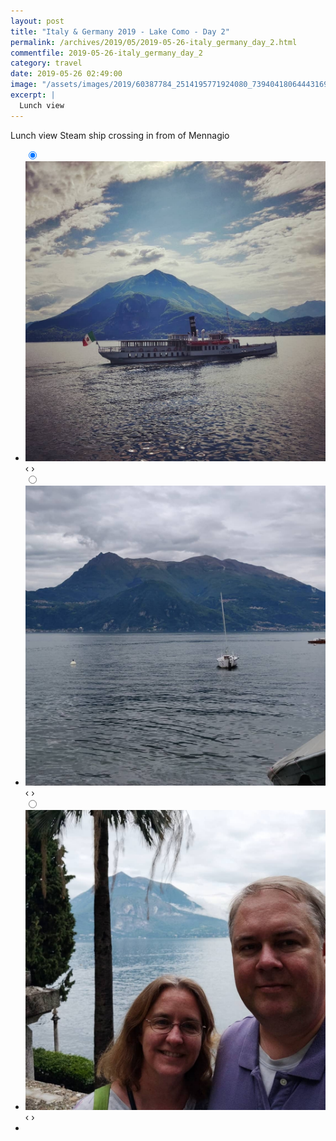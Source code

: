 ```yaml
---
layout: post
title: "Italy & Germany 2019 - Lake Como - Day 2"
permalink: /archives/2019/05/2019-05-26-italy_germany_day_2.html
commentfile: 2019-05-26-italy_germany_day_2
category: travel
date: 2019-05-26 02:49:00
image: "/assets/images/2019/60387784_2514195771924080_7394041806444316988_n_17863425691394799.jpg"
excerpt: |
  Lunch view
---
```


Lunch view
Steam ship crossing in from of Mennagio

<ul class="slides">
    <input type="radio" name="radio-btn" id="img-1" checked="checked" />
    <li class="slide-container">
        <div class="slide">
          <a href="/assets/images/2019/60742276_315519212659729_188002545106968543_n_17873808031373717.jpg"><img src="/assets/images/2019/60742276_315519212659729_188002545106968543_n_17873808031373717.jpg" /></a>
        </div>			
    	<div class="nav">
      	     <label for="img-3" class="prev">&#x2039;</label>
      	     <label for="img-2" class="next">&#x203a;</label>
    	 </div>
    </li>    <input type="radio" name="radio-btn" id="img-2"  />
    <li class="slide-container">
        <div class="slide">
          <a href="/assets/images/2019/60387784_2514195771924080_7394041806444316988_n_17863425691394799.jpg"><img src="/assets/images/2019/60387784_2514195771924080_7394041806444316988_n_17863425691394799.jpg" /></a>
        </div>			
    	<div class="nav">
      	     <label for="img-1" class="prev">&#x2039;</label>
      	     <label for="img-3" class="next">&#x203a;</label>
    	 </div>
    </li>
    <input type="radio" name="radio-btn" id="img-3" />
    <li class="slide-container">
        <div class="slide">
          <a href="/assets/images/2019/60170862_398761720728888_8082042395896874428_n_17846064688454117.jpg"><img src="/assets/images/2019/60170862_398761720728888_8082042395896874428_n_17846064688454117.jpg" /></a>
        </div>
    	<div class="nav">
      	     <label for="img-2" class="prev">&#x2039;</label>
      	     <label for="img-1" class="next">&#x203a;</label>
    	 </div>
    </li>
  <li class="nav-dots">
      <label for="img-1" class="nav-dot" id="img-dot-1"></label>
      <label for="img-2" class="nav-dot" id="img-dot-2"></label>
      <label for="img-3" class="nav-dot" id="img-dot-3"></label>
  </li>
</ul>
